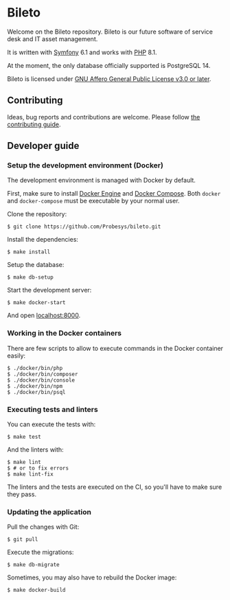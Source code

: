 # Bileto

Welcome on the Bileto repository. Bileto is our future software of service desk and IT asset management.

It is written with [Symfony](https://symfony.com/) 6.1 and works with [PHP](https://www.php.net/) 8.1.

At the moment, the only database officially supported is PostgreSQL 14.

Bileto is licensed under [GNU Affero General Public License v3.0 or later](LICENSE.txt).

## Contributing

Ideas, bug reports and contributions are welcome. Please follow [the contributing guide](CONTRIBUTING.md).

## Developer guide

### Setup the development environment (Docker)

The development environment is managed with Docker by default.

First, make sure to install [Docker Engine](https://docs.docker.com/engine/install/) and [Docker Compose](https://docs.docker.com/compose/install/). Both `docker` and `docker-compose` must be executable by your normal user.

Clone the repository:

```console
$ git clone https://github.com/Probesys/bileto.git
```

Install the dependencies:

```console
$ make install
```

Setup the database:

```console
$ make db-setup
```

Start the development server:

```console
$ make docker-start
```

And open [localhost:8000](http://localhost:8000).

### Working in the Docker containers

There are few scripts to allow to execute commands in the Docker container easily:

```console
$ ./docker/bin/php
$ ./docker/bin/composer
$ ./docker/bin/console
$ ./docker/bin/npm
$ ./docker/bin/psql
```

### Executing tests and linters

You can execute the tests with:

```console
$ make test
```

And the linters with:

```console
$ make lint
$ # or to fix errors
$ make lint-fix
```

The linters and the tests are executed on the CI, so you'll have to make sure they pass.

### Updating the application

Pull the changes with Git:

```console
$ git pull
```

Execute the migrations:

```console
$ make db-migrate
```

Sometimes, you may also have to rebuild the Docker image:

```console
$ make docker-build
```
